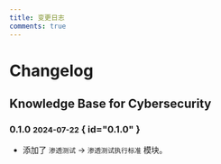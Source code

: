 ```yaml
---
title: 变更日志
comments: true
---
```


# Changelog

## Knowledge Base for Cybersecurity

### 0.1.0 <small>2024-07-22</small> { id="0.1.0" }

- 添加了 `渗透测试` -> `渗透测试执行标准` 模块。
